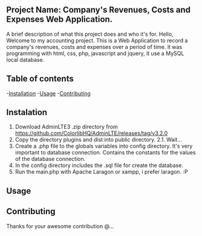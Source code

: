 ## Project Name: Company's Revenues, Costs and Expenses Web Application.

A brief description of what this project does and who it's for.
Hello, Welcome to my accounting project.
This is a Web Application to record a company's revenues, costs and expenses over a period of time.
it was programming with html, css, php, javascript and jquery, it use a MySQL local database.


## Table of contents
-[Installation](#instalation)
-[Usage](#usage)
-[Contributing](#contributing)

## Instalation
1. Download AdminLTE3 .zip directory from https://github.com/ColorlibHQ/AdminLTE/releases/tag/v3.2.0
2. Copy the directory plugins and dist into public directory.
2.1. Wait...
4. Create a .php file to the globals variables into config directory. It's very important to database connection. Contains the constants for the values of the database connection.
5. In the config directory includes the .sql file for create the database. 
6. Run the main.php with Apache Laragon or xampp, i prefer laragon. :P
## Usage
## Contributing
Thanks for your awesome contribution @...
